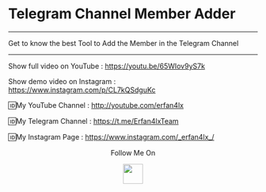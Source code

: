 # Telegram Channel Member Adder
***
Get to know the best Tool to Add the Member in the Telegram Channel
***

Show full video on YouTube : https://youtu.be/65WIov9yS7k

Show demo video on Instagram : https://www.instagram.com/p/CL7kQSdguKc

🆔My YouTube Channel : http://youtube.com/erfan4lx

🆔My Telegram Channel : https://t.me/Erfan4lxTeam

🆔My Instagram Page : https://www.instagram.com/_erfan4lx_/

<p align="center">
  Follow Me On
</p>
<p align="center">
  <a href="https://www.youtube.com/c/erfan4lx?sub_confirmation=1">
    <img src="https://www.iconsdb.com/icons/preview/black/youtube-4-xxl.png" width="40" height="40">
  </a>
</p>

